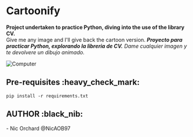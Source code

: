 # Cartoonify

<strong>Project undertaken to practice Python, diving into the use of the library CV. </strong><br>
Give me any image and I'll give back the cartoon version.
<strong><em>Proyecto para practicar Python, explorando la libreria de CV.</em></strong>
<em>Dame cualquier imagen y te devolvere un dibujo animado.</em>

![Computer](src/img/comput.jpeg?raw=true "Computer Setup") 

<h2>Pre-requisites :heavy_check_mark: </h2>

```
pip install -r requirements.txt 
```

<h2>AUTHOR :black_nib: </h2>
- Nic Orchard @NicAOB97
